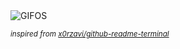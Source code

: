 <div align="justify">
<picture>
    <source media="(prefers-color-scheme: dark)" srcset="https://i.ibb.co/nqVWjb85/output-gif.gif">
    <source media="(prefers-color-scheme: light)" srcset="https://i.ibb.co/nqVWjb85/output-gif.gif">
    <img alt="GIFOS" src="https://i.ibb.co/nqVWjb85/output-gif.gif">
</picture>

<sub><i>inspired from [x0rzavi/github-readme-terminal](https://github.com/x0rzavi/github-readme-terminal)</i></sub>

</div>

<!-- Image deletion URL: https://ibb.co/p6smdxr9/199a0196e2c847352a8d6aefd5ea99cd -->